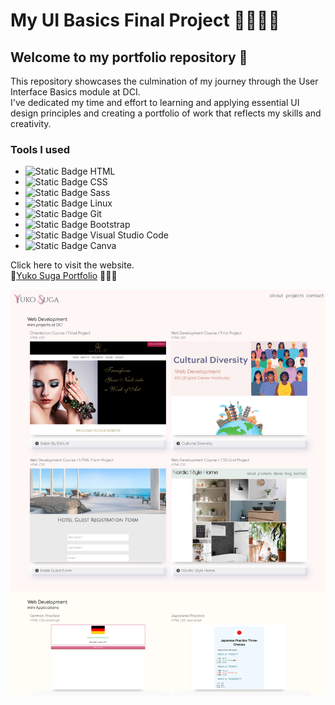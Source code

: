 # My UI Basics Final Project 👩🏻‍💻✨
## Welcome to my portfolio repository 🚀
This repository showcases the culmination of my journey through the User Interface Basics module at DCI.  
I've dedicated my time and effort to learning and applying essential UI design principles and creating a portfolio of work that reflects my skills and creativity.

### Tools I used
- ![Static Badge](https://img.shields.io/badge/-ffffff?style=social&logo=HTML5) HTML
- ![Static Badge](https://img.shields.io/badge/-ffffff?style=social&logo=CSS3) CSS
- ![Static Badge](https://img.shields.io/badge/-ffffff?style=social&logo=Sass) Sass
- ![Static Badge](https://img.shields.io/badge/-ffffff?style=social&logo=Linux) Linux
- ![Static Badge](https://img.shields.io/badge/-ffffff?style=social&logo=Git) Git
- ![Static Badge](https://img.shields.io/badge/-ffffff?style=social&logo=Bootstrap) Bootstrap
- ![Static Badge](https://img.shields.io/badge/-ffffff?style=social&logo=VisualStudioCode) Visual Studio Code
- ![Static Badge](https://img.shields.io/badge/-ffffff?style=social&logo=Canva) Canva

Click here to visit the website.  
🔗[Yuko Suga Portfolio](https://yukosuga.github.io/portfolio/) 👩🏻‍💻  
  
![Github page top image](./img/readme_image.png) 
